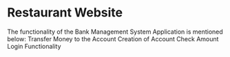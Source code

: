 # Restaurant Website
 The functionality of the Bank Management System Application is mentioned below:  Transfer Money to the Account Creation of Account Check Amount Login Functionality
